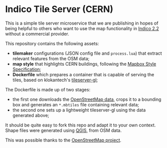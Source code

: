 # Indico Tile Server (CERN)

This is a simple tile server microservice that we are publishing in hopes of being helpful to others who want to use the map functionality in [Indico 2.2](https://github.com/indico/indico) without a commercial provider.

This repository contains the following assets:
 * **tilemaker** configurations (JSON config file and `process.lua`) that extract relevant features from the OSM data;
 * **map style** that highlights CERN buildings, following the [Mapbox Style Specification](https://www.mapbox.com/mapbox-gl-js/style-spec/);
 * **Dockerfile** which prepares a container that is capable of serving the tiles, based on klokantech's [tileserver-gl](https://github.com/klokantech/tileserver-gl);

The Dockerfile is made up of two stages:
 * the first one downloads the [OpenStreetMap data](https://planet.osm.ch/), crops it to a bounding box and generates an `*.mbtiles` file containing relevant data;
 * the second one sets up a lightweight tileserver-gl using the data generated above;

It should be quite easy to fork this repo and adapt it to your own context. Shape files were generated using [QGIS](https://qgis.org), from OSM data.

This was possible thanks to the [OpenStreetMap project](https://www.openstreetmap.org/).
